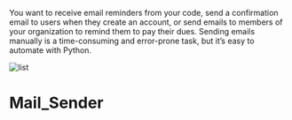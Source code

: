 You want to receive email reminders from your code, send a confirmation email to users when they create an account, or send emails to members of your organization to remind them to pay their dues. Sending emails manually is a time-consuming and error-prone task, but it’s easy to automate with Python.



![list](https://user-images.githubusercontent.com/102223686/224560195-a8061b4e-5cd7-4202-9f86-71877e35b196.jpg)
# Mail_Sender

